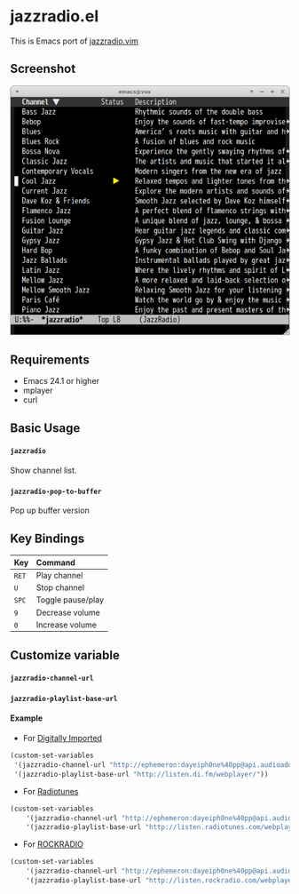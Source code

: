 # jazzradio.el

This is Emacs port of [jazzradio.vim](https://github.com/supermomonga/jazzradio.vim)


## Screenshot

![jazzradio](image/jazzradio.png)

## Requirements

- Emacs 24.1 or higher
- mplayer
- curl

## Basic Usage

#### `jazzradio`

Show channel list.

#### `jazzradio-pop-to-buffer`

Pop up buffer version

## Key Bindings

| Key        | Command            |
|:-----------|:-------------------|
| `RET`      | Play channel       |
| `U`        | Stop channel       |
| `SPC`      | Toggle pause/play  |
| `9`        | Decrease volume    |
| `0`        | Increase volume    |


## Customize variable

#### `jazzradio-channel-url`

#### `jazzradio-playlist-base-url`

#### Example

- For [Digitally Imported](http://www.di.fm/)
```lisp
(custom-set-variables
 '(jazzradio-channel-url "http://ephemeron:dayeiph0ne%40pp@api.audioaddict.com/v1/di/mobile/batch_update?stream_set_key=")
 '(jazzradio-playlist-base-url "http://listen.di.fm/webplayer/"))
```

- For [Radiotunes](http://http://www.radiotunes.com/)
```lisp
(custom-set-variables
    '(jazzradio-channel-url "http://ephemeron:dayeiph0ne%40pp@api.audioaddict.com/v1/radiotunes/mobile/batch_update?stream_set_key=")
    '(jazzradio-playlist-base-url "http://listen.radiotunes.com/webplayer/"))
```

- For [ROCKRADIO](http://rockradio.com/)
```lisp
(custom-set-variables
    '(jazzradio-channel-url "http://ephemeron:dayeiph0ne%40pp@api.audioaddict.com/v1/rockradio/mobile/batch_update?stream_set_key=")
    '(jazzradio-playlist-base-url "http://listen.rockradio.com/webplayer/"))
```
